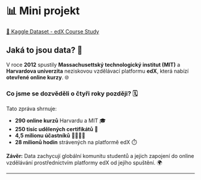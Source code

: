 # 📊 Mini projekt 
[🔗 Kaggle Dataset - edX Course Study](https://www.kaggle.com/datasets/edx/course-study)

## Jaká to jsou data? 🧐  

V roce **2012** spustily **Massachusettský technologický institut (MIT)** a **Harvardova univerzita** neziskovou vzdělávací platformu **edX**, která nabízí **otevřené online kurzy**. 🌐  

### Co jsme se dozvěděli o čtyři roky později? 🗓️  

Tato zpráva shrnuje:  
- **290 online kurzů** Harvardu a MIT 🎓  
- **250 tisíc udělených certifikátů** 🏅  
- **4,5 milionu účastníků** 👨‍🎓👩‍🎓  
- **28 milionů hodin** strávených na platformě edX ⏱️  

**Závěr:** Data zachycují globální komunitu studentů a jejich zapojení do online vzdělávání prostřednictvím platformy edX od jejího spuštění. 🌍  

---
